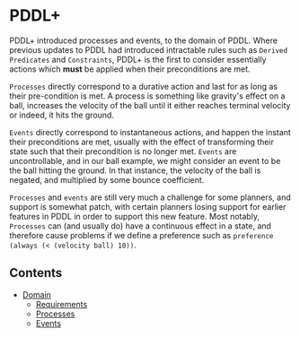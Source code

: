 # PDDL+
PDDL+ introduced processes and events, to the domain of PDDL. Where previous updates to PDDL had introduced intractable rules such as `Derived Predicates` and `Constraints`, PDDL+ is the first to consider essentially actions which **must** be applied when their preconditions are met.

`Processes` directly correspond to a durative action and last for as long as their pre-condition is met. A process is something like gravity's effect on a ball, increases the velocity of the ball until it either reaches terminal velocity or indeed, it hits the ground.

`Events` directly correspond to instantaneous actions, and happen the instant their preconditions are met, usually with the effect of transforming their state such that their precondition is no longer met. `Events` are uncontrollable, and in our ball example, we might consider an event to be the ball hitting the ground. In that instance, the velocity of the ball is negated, and multiplied by some bounce coefficient.

`Processes` and `events` are still very much a challenge for some planners, and support is somewhat patch, with certain planners losing support for earlier features in PDDL in order to support this new feature. Most notably, `Processes` can (and usually do) have a continuous effect in a state, and therefore cause problems if we define a preference such as `preference (always (< (velocity ball) 10))`. 

## Contents
- [Domain](./domain.md)
    - [Requirements](./domain.md#requirements)
    - [Processes](./domain.md#processes)
    - [Events](./domain.md#events)